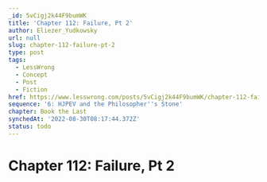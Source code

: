 ```yaml
---
_id: 5vCigj2k44F9bumWK
title: 'Chapter 112: Failure, Pt 2'
author: Eliezer_Yudkowsky
url: null
slug: chapter-112-failure-pt-2
type: post
tags:
  - LessWrong
  - Concept
  - Post
  - Fiction
href: https://www.lesswrong.com/posts/5vCigj2k44F9bumWK/chapter-112-failure-pt-2
sequence: '6: HJPEV and the Philosopher''s Stone'
chapter: Book the Last
synchedAt: '2022-08-30T08:17:44.372Z'
status: todo
---
```


# Chapter 112: Failure, Pt 2
